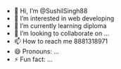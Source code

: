 - 👋 Hi, I’m @SushilSingh88
- 👀 I’m interested in web developing
- 🌱 I’m currently learning diploma
- 💞️ I’m looking to collaborate on ...
- 📫 How to reach me 8881318971
- 😄 Pronouns: ...
- ⚡ Fun fact: ...

<!---
SushilSingh88/SushilSingh88 is a ✨ special ✨ repository because its `README.md` (this file) appears on your GitHub profile.
You can click the Preview link to take a look at your changes.
--->

